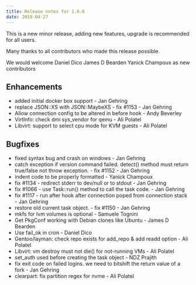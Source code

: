 ```yaml
---
title: Release notes for 1.6.0
date: 2019-04-27
---
```


This is a new minor release,
adding new features,
upgrade is recommended for all users.

Many thanks to all contributors who made this release possible.

We would welcome 
Daniel Dico
James D Bearden
Yanick Champoux
as new contributors

## Enhancements

* added initial docker box support - Jan Gehring
* replace JSON::XS with JSON::MaybeXS - fix #1153 - Jan Gehring
* Allow connection config to be altered in before hook - Andy Beverley
* VirtInfo: check dmi sys_vendor for qemu - Ali Polatel
* Libvirt: support to select cpu mode for KVM guests - Ali Polatel

## Bugfixes

* fixed syntax bug and crash on windows - Jan Gehring
* catch exception if version command failed. detect() method must return true/false not throw exception. - fix #1152 - Jan Gehring
* indent code to be properly formatted - Yanick Champoux
* fix #1134 - redirect stderr to dev/null or to stdout - Jan Gehring
* fix #1066 - use Task::run() method to call the task code. - Jan Gehring
* fix #1117 - run after hook after connection poped from connection stack - Jan Gehring
* restore old current task object. - fix #1150 - Jan Gehring
* mkfs for lvm volumes is optional - Samuele Tognini
* Get PkgConf working with Debian clones like Ubuntu - James D Bearden
* Use fail_ok in cron - Daniel Dico
* Gentoo/layman: check repo exists for add_repo & add readd option - Ali Polatel
* Libvirt: vm destroy must not die() for not-running VMs - Ali Polatel
* set_auth used before creating the task object - NDZ Prajith
* fix exit code on failed logins. we need to bitshift the return value of a fork - Jan Gehring
* clearpart: fix partition regex for nvme - Ali Polatel

